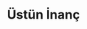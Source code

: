 ---
order: 5
title:  "Üstün İnanç"
img: "assets/images/slides/6.jpg"
mobile-img: "assets/images/slides/6m.jpg"
target: "_blank" # 
---